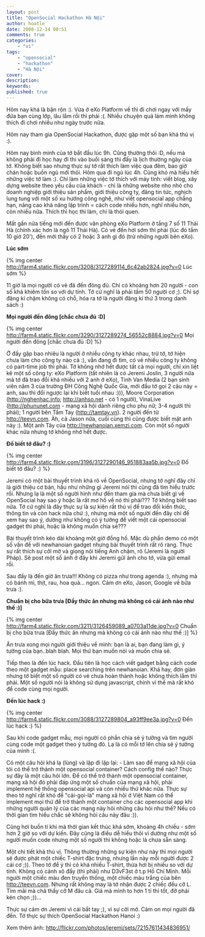 ```yaml
---
layout: post
title: "OpenSocial Hackathon Hà Nội"
author: hoatle
date: 2008-12-14 00:51
comments: true
categories:
    - "vi"
tags:
    - "opensocial"
    - "hackathon"
    - "Hà Nội"
cover:
description:
keywords:
published: true
---
```


Hôm nay khá là bận rộn :). Vừa ở eXo Platform về thì đi chơi ngay với mấy đứa bạn cùng lớp, lâu lắm rồi thì phải :(. Nhiều chuyện quá làm mình không thích đi chơi nhiều như ngày trước nữa.

Hôm nay tham gia OpenSocial Hackathon, được gặp một số bạn khá thú vị :).

<!-- more -->

Hôm nay bình minh của tớ bắt đầu lúc 9h. Cũng thường thôi :D, nếu mà không phải đi học hay đi thi vào buổi sáng thì đấy là lịch thường ngày của tớ. Không biết sao nhưng thực sự tớ rất thích làm việc qua đêm, bao giờ chán hoặc buồn ngủ mới thôi. Hôm qua đi ngủ lúc 4h. Cũng khó mà hiểu hết những việc tớ làm :). Chỉ làm những việc tớ thích với máy tính: viết blog, xây dựng website theo yêu cầu của khách - chỉ là những website nho nhỏ cho doanh nghiệp giới thiệu sản phẩm, giới thiệu công ty, đăng tin tức, nghịch lung tung với một số xu hướng công nghệ, như viết opensocial app chẳng hạn, nâng cao khả năng lập trình = cách code nhiều hơn, nghĩ nhiều hơn, còn nhiều nữa. Thích thì học thì làm, chỉ là thói quen.

Mất gần nửa tiếng mới đến được văn phòng eXo Platform ở tầng 7 số 11 Thái Hà (chính xác hơn là ngõ 11 Thái Hà). Có vẻ đến hơi sớm thì phải (lúc đó tầm 10 giờ 20'), đến mới thấy có 2 hoặc 3 anh gì đó (trừ những người bên eXo).


**Lúc sớm**

{% img center http://farm4.static.flickr.com/3208/3127289114_6c42ab2824.jpg?v=0 Lúc sớm %}

11 giờ là mọi người có vẻ đã đến đông đủ. Chỉ có khoảng hơn 20 người - con số khá khiêm tốn so với dự tính. Tớ cứ nghĩ là phải tầm 50 người cơ ;). Chỉ sợ đăng kí chậm không có chỗ, hóa ra tớ là người đăng kí thứ 3 trong danh sách :)


**Mọi người đến đông [chắc chưa đủ :D]**

{% img center http://farm4.static.flickr.com/3290/3127289274_56552c8884.jpg?v=0 Mọi người đến đông [chắc chưa đủ :D] %}

Ở đấy gặp bao nhiêu là người ở nhiều công ty khác nhau, trừ tớ, tớ hiện chưa làm cho công ty nào cả :), vẫn đang đi tìm, có vẻ nhiều công ty không có part-time job thì phải. Tớ không nhớ hết được tất cả mọi người, chỉ xin liệt kê một số công ty: eXo Platform (tất nhiên là có Jeremi Joslin, 3 người nữa mà tớ đã trao đổi khá nhiều với 2 anh ở eXo), Tinh Van Media (2 bạn sinh viên năm 3 của trường ĐH Công Nghệ Quốc Gia, mới đầu tớ gọi 2 cậu này = anh, sau thì đổi ngược lại khi biết tuổi nhau :))), Moore Corporation (http://nghenhac.info; http://anhso.net - có 1 người), VinaLive (http://phununet.com - mạng xã hội dành riêng cho phụ nữ; 3-4 người thì phải); 1 người bên Tầm Tay (http://tamtay.vn). 2 người đến từ http://teevn.com. Àh, cả Jason nữa, cuối cùng thì cũng được biết mặt anh này :). Một anh Tây của http://newhanoian.xemzi.com. Còn một số người khác nữa nhưng tớ không nhớ hết được.


**Đố biết tớ đâu? :)**

{% img center http://farm4.static.flickr.com/3196/3127290146_951883aa5b.jpg?v=0 Đố biết tớ đâu? :) %}

Jeremi có một bài thuyết trình khá rõ về OpenSocial, nhưng tớ nghĩ đây chỉ là giới thiệu cơ bản,
hầu như những gì Jeremi nói thì cũng đã tìm hiểu trước rồi. Nhưng lạ là một số người hình như đến
tham gia mà chưa biết gì về OpenSocial hay sao ý hoặc là rất mơ hồ về nó thì phải??? Tớ không biết
sao nữa. Tớ cứ nghĩ là đây thực sự là sự kiện rất thú vị để trao đổi kiến thức, thông tin và còn
hack nữa chứ :), nhưng mà một số người đến đây chỉ để xem hay sao ý, dường như không có ý tưởng để
viết một cái opensocial gadget thì phải, hoặc là không muốn chia sẻ???

Bài thuyết trình kéo dài khoảng một giờ đồng hồ. Mặc dù phần demo có một số vấn đề với newhanoian
gadget nhưng bài thuyết trình rất rõ ràng. Thực sự rất thích sự cởi mở và giọng nói tiếng Anh chậm,
rõ (Jeremi là người Pháp). Sẽ post một số ảnh ở đây khi Jeremi gửi ảnh cho tớ, vừa gửi email rồi.

Sau đấy là đến giờ ăn trưa!!! Không có pizza như trong agenda :), nhưng mà có bánh mì, thịt, rau,
hoa quả... ngon. Cảm ơn eXo, Jason, Google về bữa trưa :).


**Chuẩn bị cho bữa trưa [Đầy thức ăn nhưng mà không có cái ảnh nào như thế :)]**

{% img center http://farm4.static.flickr.com/3211/3126459089_a0703a11de.jpg?v=0 Chuẩn bị cho bữa trưa [Đầy thức ăn nhưng mà không có cái ảnh nào như thế :)] %}

Ăn trưa xong mọi người giới thiệu về mình: bạn là ai, bạn đang làm gì, ý tưởng của bạn..blah blah.
Mọi thứ bạn muốn nói và muốn chia sẻ.

Tiếp theo là đến lúc hack. Đầu tiên là học cách viết gadget bằng cách code theo một gadget mẫu:
place searching trên newhanoian. Khá hay, đơn giản nhưng tớ biết một số người có vẻ chưa hoàn thành
hoặc không thích lắm thì phải. Một số người nói là không sử dụng javascript, chính vì thế mà rất khó
để code cùng mọi người.


**Đến lúc hack :)**

{% img center http://farm4.static.flickr.com/3088/3127289804_a93ff9ee3a.jpg?v=0 Đến lúc hack :) %}

Sau khi code gadget mẫu, mọi người có phần chia sẻ ý tưởng và tìm người cùng code một gadget theo ý
tưởng đó. Lạ là có mỗi tớ lên chia sẻ ý tưởng của mình :(.

Có một câu hỏi khá lạ (lùng) và lặp đi lặp lại: - Làm sao để mạng xã hội của tôi có thể trở thành
một opensocial container? Cách config thế nào? Thực sự đây là một câu hỏi lớn. Để có thể trở thành
một opensocial container, mạng xã hội đó phải đáp ứng một số chuẩn của mạng xã hội, phải implement
hệ thống opensocial api và còn nhiều thứ khác nữa. Thực sự theo tớ nghĩ rất khó để "cái-gọi-là"
mạng xã hội ở Việt Nam có thể implement mọi thứ để trở thành một container cho các opensocial app
khi những người quản lý của các mạng này hỏi những câu hỏi như thế? Nếu có thời gian tìm hiểu chắc
sẽ không hỏi câu này đâu :)).

Cũng hơi buồn tí khi mà thời gian kết thúc khá sớm, khoảng 4h chiều - sớm hơn 2 giờ so với dự kiến.
Đây cũng là điều dễ hiểu thôi vì dường như một số người muốn code nhưng một số người thì không hoặc
là chưa sẵn sàng.

Một chi tiết khá thú vị. Thông thường những sự kiện như này thì mọi người sẽ được phát một chiếc
T-shirt đặc trưng, nhưng lần này mỗi người được 2 cái cơ ;)). Theo tớ để ý thì có khá nhiều T-shirt,
thừa hơi bị nhiều so với dự tính. Không có cảnh xô đẩy (thì phải) như D3vF3st ở t.p Hồ Chí Minh.
Mỗi người một chiếc màu đen truyền thống, một chiếc màu trắng của bên http://teevn.com. Nhưng rất
không may là tớ nhận được 2 chiếc đều cỡ L. Tìm mãi mà chả thấy cỡ M đâu cả. Giá mà mình to hơn 1 tí
thì tốt, đỡ phải kén chọn ;))...

Thực sự cảm ơn Jeremi vì cái bắt tay ;), vì sự cởi mở. Cảm on mọi người đã đến. Tớ thực sự thích
OpenSocial Hackathon Hanoi :)

Xem thêm ảnh: http://flickr.com/photos/jeremi/sets/72157611434836951/
